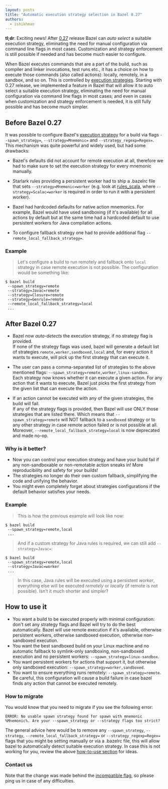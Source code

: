 ```yaml
---
layout: posts
title: "Automatic execution strategy selection in Bazel 0.27"
authors:
  - ishikhman
---
```

**tl;dr**: Exciting news! After [0.27](https://blog.bazel.build/2019/06/17/bazel-0.27.0.html) release Bazel can *auto select* a suitable execution strategy, 
eliminating the need for manual configuration via command line flags in most cases. Customization and strategy enforcement is still possible if needed and has become much easier to configure.

When Bazel executes commands that are a part of the build, such as compiler and linker invocations, test runs etc., 
it has a choice on how to execute those commands (also called actions): locally, remotely, in a sandbox, and so on. 
This is controlled by [execution strategies](https://docs.bazel.build/versions/master/user-manual.html#strategy-options). Starting with 0.27 release, we implemented a feature in Bazel that will 
allow it to auto select a suitable execution strategy, eliminating the need for manual configuration via command line 
flags in most cases; and even in cases when customization and strategy enforcement is needed, it is still fully possible and has become much simpler.

## Before Bazel 0.27

It was possible to configure Bazel's [execution strategy](https://docs.bazel.build/versions/master/user-manual.html#strategy-options) for a build via flags `--spawn_strategy=`, `--strategy=Mnemonic=` and `--strategy_regexp=Regex=`. 
This mechanism was quite powerful and widely used, but had some drawbacks:

- Bazel's defaults did not account for remote execution at all, therefore we had to make sure to set the execution strategy for every mnemonic manually.

- Starlark rules providing a persistent worker had to ship a .bazelrc file that sets `--strategy=Mnemonic=worker` (e.g. look at [rules_scala](https://github.com/bazelbuild/rules_scala#getting-started), where `--strategy=Scalac=worker` is required in order to run it with a persistent worker). 

- Bazel had hardcoded defaults for native action mnemonics. For example, Bazel would have used sandboxing (if it's available) for all actions by default but at the same time had a hardcoded default to use persistent workers for Java compilation actions.

- To configure fallback strategy one had to provide additional flag `--remote_local_fallback_strategy=`.

### Example

> Let's configure a build to run remotely and fallback onto `local` strategy in case remote execution is not possible. The configuration would be something like:
> 
``` 
$ bazel build
 --spawn_strategy=remote
 --strategy=Javac=remote
 --strategy=Closure=remote
 --strategy=Genrule=remote
 --remote_local_fallback_strategy=local
 ... 
```

## After Bazel 0.27
- Bazel now *auto-detects* the execution strategy, if no strategy flag is provided.  
If none of the strategy flags was used, bazel will generate a default list of strategies `remote,worker,sandboxed,local` and, for every action it wants to execute, will pick up the first strategy that can execute it.

- The user can pass a comma-separated list of strategies to the above mentioned flags: `--spawn_strategy=remote,worker,linux-sandbox`.  
Each strategy now knows whether it can execute a given action.
For any action that it wants to execute, Bazel just picks the first strategy from the given list that can execute the action. 

- If an action cannot be executed with any of the given strategies, the build will fail.  
If any of the strategy flags is provided, then Bazel will use ONLY those strategies that are listed there. 
Which means that `--spawn_strategy=remote` will NOT fallback to a `sandboxed` strategy or to any other strategy in case remote action failed or is not possible at all.
Moreover, `--remote_local_fallback_strategy=local` is now deprecated and made no-op. 

### Why is it better?
- Now you can control your execution strategy and have your build fail if any non-sandboxable or non-remotable action sneaks in! 
More reproducibility and safety for your builds!
- The strategies no longer do their own custom fallback, simplifying the code and unifying the behavior.
- You might even completely forget about strategies configurations if the default behavior satisfies your needs.

### Example

> This is how the previous example will look like now:
>
``` 
$ bazel build
 --spawn_strategy=remote,local
 ... 
```
>
> And if a custom strategy for Java rules is required, we can still add `--strategy=Javac=`:
>
```
$ bazel build
 --spawn_strategy=remote,local
 --strategy=Javac=worker
 ...
```
>
> In this case, Java rules will be executed using a persistent *worker*, everything else will be executed *remotely* or *locally* (if remote is not possible).
> Isn't it much shorter and simpler?


## How to use it

- You want a build to be executed properly with minimal configuration: don't set any strategy flags and Bazel will try to do the best automatically. Bazel will use remote execution if it's available, otherwise persistent workers, otherwise sandboxed execution, otherwise non-sandboxed execution.
- You want the best sandboxed build on your Linux machine and no automatic fallback to symlink-only sandboxing, non-sandboxed execution and no persistent workers: `--spawn_strategy=linux-sandbox`.
- You want persistent workers for actions that support it, but otherwise only sandboxed execution: `--spawn_strategy=worker,sandboxed`.
- You want to ensure everything runs remotely: `--spawn_strategy=remote`. Be careful, this configuration will cause a build failure in case bazel finds any action that cannot be executed remotely.

### How to migrate
You would know that you need to migrate if you see the following error:
 
```
ERROR: No usable spawn strategy found for spawn with mnemonic %Mnemonic%. Are your --spawn_strategy or --strategy flags too strict?
```

The general advice here would be to remove any `--spawn_strategy`, `--strategy`, `--remote_local_fallback_strategy=` or `--strategy_regexp=Regex=` flags that you might be setting manually or via a .bazelrc file, this will allow bazel to automatically detect suitable execution strategy.
In case this is not working for you, review the above [how-to-use section](#how-to-use-it) for ideas. 

### Contact us
Note that the change was made behind the [incompatible flag](https://github.com/bazelbuild/bazel/issues/7480), so please ping us in case of any difficulties.
